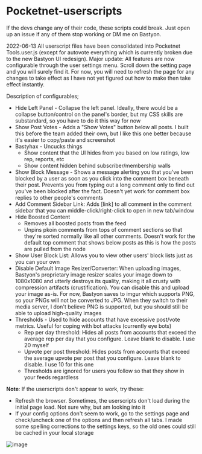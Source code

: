 # Pocketnet-userscripts
If the devs change any of their code, these scripts could break. Just open up an issue if any of them stop working or DM me on Bastyon.

2022-06-13
All userscript files have been consolidated into Pocketnet Tools.user.js (except for autovote everything which is currently broken due to the new Bastyon UI redesign). Major update: All features are now configurable through the user settings menu. Scroll down the setting page and you will surely find it. For now, you will need to refresh the page for any changes to take effect as I have not yet figured out how to make then take effect instantly.

Description of configurables;

- Hide Left Panel - Collapse the left panel. Ideally, there would be a collapse button/control on the panel's border, but my CSS skills are substandard, so you have to do it this way for now
- Show Post Votes - Adds a "Show Votes" button below all posts. I built this before the team added their own, but I like this one better because it's easier to copy/paste and screenshot
- Bastyhax - Uncucks things
  - Show content that the UI hides from you based on low ratings, low rep, reports, etc
  - Show content hidden behind subscriber/membership walls
- Show Block Message - Shows a message alerting you that you've been blocked by a user as soon as you click into the comment box beneath their post. Prevents you from typing out a long comment only to find out you've been blocked after the fact. Doesn't yet work for comment box replies to other people's comments
- Add Comment Sidebar Link: Adds [link] to all comment in the comment sidebar that you can middle-click/right-click to open in new tab/window
- Hide Boosted Content
  - Removes all boosted posts from the feed
  - Unpins pkoin comments from tops of comment sections so that they're sorted normally like all other comments. Doesn't work for the default top comment that shows below posts as this is how the posts are pulled from the node
- Show User Block List: Allows you to view other users' block lists just as you can your own
- Disable Default Image Resizer/Converter: When uploading images, Bastyon's proprietary image resizer scales your image down to 1080x1080 and utterly destroys its quality, making it all crusty with compression artifacts (crustification). You can disable this and upload your image as-is. For now, Bastyon saves to imgur which supports PNG, so your PNGs will not be converted to JPG. When they switch to their media server, I don't believe PNG is supported, but you should still be able to upload high-quality images
- Thresholds - Used to hide accounts that have excessive post/vote metrics. Useful for coping with bot attacks (currently eye bots)
  - Rep per day threshold: Hides all posts from accounts that exceed the average rep per day that you configure. Leave blank to disable. I use 20 myself
  - Upvote per post threshold: Hides posts from accounts that exceed the average upvote per post that you configure. Leave blank to disable. I use 10 for this one
  - Thresholds are ignored for users you follow so that they show in your feeds regardless

**Note**: If the userscripts don't appear to work, try these:

- Refresh the browser. Sometimes, the userscripts don't load during the initial page load. Not sure why, but am looking into it
- If your config options don't seem to work, go to the settings page and check/uncheck one of the options and then refresh all tabs. I made some spelling corrections to the settings keys, so the old ones could still be cached in your local storage

![image](https://user-images.githubusercontent.com/89675012/173812411-eef875c5-b84c-44b5-8f22-7cbf2d94a004.png)
